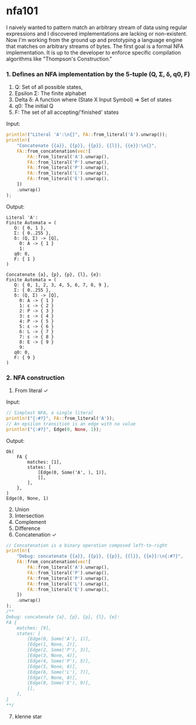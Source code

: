 # nfa101

I naively wanted to pattern match an arbitrary stream of data using regular expressions and I discovered implementations are lacking or non-existent. Now I'm working from the ground up and prototyping a language engine that matches on arbitrary streams of bytes. The first goal is a formal NFA implementation. It is up to the developer to enforce specific compilation algorithms like "Thompson's Construction."

### 1. Defines an NFA implementation by the 5-tuple (Q, Σ, δ, q0, F)

1. Q: Set of all possible states,
2. Epsilon Σ: The finite alphabet
3. Delta δ: A function where (State X Input Symbol) => Set of states
4. q0: The initial Q
5. F: The set of all accepting/'finished' states

Input:

```rust
println!("Literal 'A':\n{}", FA::from_literal('A').unwrap());
println!(
    "Concatenate {{a}}, {{p}}, {{p}}, {{l}}, {{e}}:\n{}",
    FA::from_concatenation(vec![
        FA::from_literal('A').unwrap(),
        FA::from_literal('P').unwrap(),
        FA::from_literal('P').unwrap(),
        FA::from_literal('L').unwrap(),
        FA::from_literal('E').unwrap(),
    ])
    .unwrap()
);
```

Output:

```
Literal 'A':
Finite Automata = (
   Q: { 0, 1 },
   Σ: { 0..255 },
   δ: (Q, Σ) -> [Q],
     0: A -> { 1 }
     1:
   q0: 0,
   F: { 1 }
)

Concatenate {a}, {p}, {p}, {l}, {e}:
Finite Automata = (
   Q: { 0, 1, 2, 3, 4, 5, 6, 7, 8, 9 },
   Σ: { 0..255 },
   δ: (Q, Σ) -> [Q],
     0: A -> { 1 }
     1: ε -> { 2 }
     2: P -> { 3 }
     3: ε -> { 4 }
     4: P -> { 5 }
     5: ε -> { 6 }
     6: L -> { 7 }
     7: ε -> { 8 }
     8: E -> { 9 }
     9:
   q0: 0,
   F: { 9 }
)
```

### 2. NFA construction

1. From literal ✓

Input:

```rust
// Simplest NFA, a single literal
println!("{:#?}", FA::from_literal('A'));
// An epsilon transition is an edge with no value
println!("{:#?}", Edge(0, None, 1));
```

Output:

```
Ok(
    FA {
        matches: [1],
        states: [
            [Edge(0, Some('A', ), 1)],
            [],
        ],
    },
)
Edge(0, None, 1)
```

2. Union
3. Intersection
4. Complement
5. Difference
6. Concatenation ✓

```rust
// Concatenation is a binary operation composed left-to-right
println!(
    "Debug: concatenate {{a}}, {{p}}, {{p}}, {{l}}, {{e}}:\n{:#?}",
    FA::from_concatenation(vec![
        FA::from_literal('A').unwrap(),
        FA::from_literal('P').unwrap(),
        FA::from_literal('P').unwrap(),
        FA::from_literal('L').unwrap(),
        FA::from_literal('E').unwrap(),
    ])
    .unwrap()
);
/**
Debug: concatenate {a}, {p}, {p}, {l}, {e}:
FA {
    matches: [9],
    states: [
        [Edge(0, Some('A'), 1)],
        [Edge(1, None, 2)],
        [Edge(2, Some('P'), 3)],
        [Edge(3, None, 4)],
        [Edge(4, Some('P'), 5)],
        [Edge(5, None, 6)],
        [Edge(6, Some('L'), 7)],
        [Edge(7, None, 8)],
        [Edge(8, Some('E'), 9)],
        [],
    ],
}
**/
```

7. klenne star
